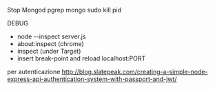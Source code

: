 Stop Mongod
pgrep mongo
sudo kill pid

DEBUG
- node --inspect server.js
- about:inspect (chrome)
- inspect (under Target)
- insert break-point and reload localhost:PORT

per autenticazione
http://blog.slatepeak.com/creating-a-simple-node-express-api-authentication-system-with-passport-and-jwt/
